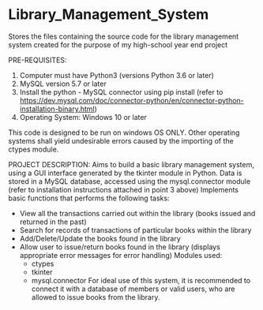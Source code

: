 # Library_Management_System
Stores the files containing the source code for the library management system created for the purpose of my high-school year end project

PRE-REQUISITES:
1. Computer must have Python3 (versions Python 3.6 or later)
2. MySQL version 5.7 or later
3. Install the python - MySQL connector using pip install (refer to https://dev.mysql.com/doc/connector-python/en/connector-python-installation-binary.html)
4. Operating System: Windows 10 or later

This code is designed to be run on windows OS ONLY. Other operating systems shall yield undesirable errors caused by the importing of the ctypes module.

PROJECT DESCRIPTION:
Aims to build a basic library management system, using a GUI interface generated by the tkinter module in Python. 
Data is stored in a MySQL database, accessed using the mysql.connector module (refer to installation instructions attached in point 3 above)
Implements basic functions that performs the following tasks:
  - View all the transactions carried out within the library (books issued and returned in the past)
  - Search for records of transactions of particular books within the library
  - Add/Delete/Update the books found in the library
  - Allow user to issue/return books found in the library (displays appropriate error messages for error handling)
 Modules used:
    - ctypes
    - tkinter
    - mysql.connector
For ideal use of this system, it is recommended to connect it with a database of members or valid users, who are allowed to issue books from the library.
